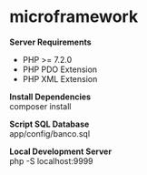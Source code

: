 # microframework

 **Server Requirements** <br/>
 - PHP >= 7.2.0
 - PHP PDO Extension
 - PHP XML Extension
 
 **Install Dependencies** <br />
 composer install
 
 **Script SQL Database** <br />
  app/config/banco.sql
  
 **Local Development Server** <br/>
 php -S localhost:9999
 